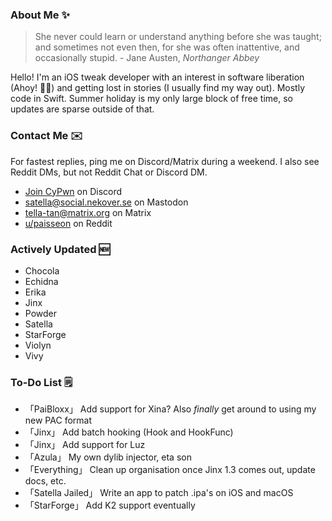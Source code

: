 ### About Me ✨
> She never could learn or understand anything before she was taught; and sometimes not even then, for she was often inattentive, and occasionally stupid. - Jane Austen, *Northanger Abbey*

Hello! I'm an iOS tweak developer with an interest in software liberation (Ahoy! 🏴‍☠️) and getting lost in stories (I usually find my way out). Mostly code in Swift. Summer holiday is my only large block of free time, so updates are sparse outside of that.

### Contact Me ✉️
For fastest replies, ping me on Discord/Matrix during a weekend. I also see Reddit DMs, but not Reddit Chat or Discord DM.

- [Join CyPwn](https://discord.gg/cypwn) on Discord
- [satella@social.nekover.se](https://social.nekover.se/@satella) on Mastodon
- [tella-tan@matrix.org](https://matrix.to/#/#cypwnserver:matrix.org) on Matrix
- [u/paisseon](https://reddit.com/u/paisseon) on Reddit

### Actively Updated 🆕
- Chocola
- Echidna
- Erika
- Jinx
- Powder
- Satella
- StarForge
- Violyn
- Vivy

### To-Do List 🗒
- 「PaiBloxx」       Add support for Xina? Also *finally* get around to using my new PAC format
- 「Jinx」           Add batch hooking (Hook and HookFunc)
- 「Jinx」           Add support for Luz
- 「Azula」          My own dylib injector, eta son
- 「Everything」     Clean up organisation once Jinx 1.3 comes out, update docs, etc.
- 「Satella Jailed」 Write an app to patch .ipa's on iOS and macOS
- 「StarForge」      Add K2 support eventually
